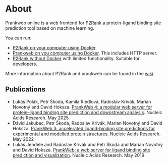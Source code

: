 # About

Prankweb online is a web frontend for [P2Rank] a protein-ligand binding site prediction tool based on machine learning.

You can run:
* [P2Rank on your computer using Docker](https://github.com/cusbg/p2rank-framework/wiki/P2Rank-deploy-with-Docker).
* [Prankweb on you computer using Docker](https://github.com/cusbg/p2rank-framework/wiki/PrankWeb-deploy-with-Docker). 
  This includes HTTP server.
* [P2Rank without Docker](https://github.com/rdk/p2rank#setup) with limited functionality.
  Suitable for developers.

More information about P2Rank and prankweb can be found in the [wiki](https://github.com/cusbg/p2rank-framework/wiki).

[P2Rank]: <https://github.com/rdk/p2rank>

## Publications
- Lukáš Polák, Petr Škoda, Kamila Riedlová, Radoslav Krivák, Marian Novotný and David Hoksza. [PrankWeb 4: a modular web server for protein–ligand binding site prediction and downstream analysis](https://doi.org/10.1093/nar/gkaf421). Nucleic Acids Research. May 2025
- Dávid Jakubec, Petr Škoda, Radoslav Krivák, Marian Novotný and David Hoksza. [PrankWeb 3: accelerated ligand-binding site predictions for experimental and modelled protein structures](https://doi.org/10.1093/nar/gkac389). Nucleic Acids Research. May 2022
- Lukáš Jendele and Radoslav Krivák and Petr Škoda and Marian Novotný and David Hoksza. [PrankWeb: a web server for ligand binding site prediction and visualization](https://academic.oup.com/nar/article/47/W1/W345/5494740?login=true). Nucleic Acids Research. May 2019
